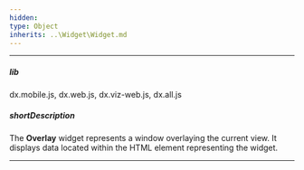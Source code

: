 ```yaml
---
hidden: 
type: Object
inherits: ..\Widget\Widget.md
---
```

---
##### lib
dx.mobile.js, dx.web.js, dx.viz-web.js, dx.all.js

##### shortDescription
The **Overlay** widget represents a window overlaying the current view. It displays data located within the HTML element representing the widget.

---

